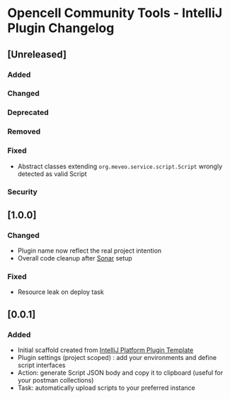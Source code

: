 <!-- Keep a Changelog guide -> https://keepachangelog.com -->

# Opencell Community Tools - IntelliJ Plugin Changelog

## [Unreleased]
### Added

### Changed

### Deprecated

### Removed

### Fixed
- Abstract classes extending `org.meveo.service.script.Script` wrongly detected as valid Script

### Security
## [1.0.0]
### Changed
- Plugin name now reflect the real project intention
- Overall code cleanup after [Sonar](https://sonarcloud.io/dashboard?id=opencell-intellij-plugin) setup

### Fixed
- Resource leak on deploy task

## [0.0.1]
### Added
- Initial scaffold created from [IntelliJ Platform Plugin Template](https://github.com/JetBrains/intellij-platform-plugin-template)
- Plugin settings (project scoped) : add your environments and define script interfaces
- Action: generate Script JSON body and copy it to clipboard (useful for your postman collections)
- Task: automatically upload scripts to your preferred instance